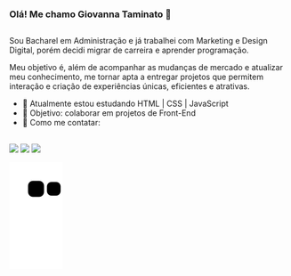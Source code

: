 ### Olá! Me chamo Giovanna Taminato 👋

##

Sou Bacharel em Administração e já trabalhei com Marketing e Design Digital, porém decidi migrar de carreira e aprender programação.

Meu objetivo é, além de acompanhar as mudanças de mercado e atualizar meu conhecimento, me tornar apta a entregar projetos que permitem interação e criação de experiências únicas, eficientes e atrativas.

- 🌸 Atualmente estou estudando HTML | CSS | JavaScript
- 💮 Objetivo: colaborar em projetos de Front-End
- 🌺 Como me contatar:

##

<div> 

  <a href="https://www.instagram.com/giovannataminato/" target="_blank"><img src="https://img.shields.io/badge/-Instagram-%23E4405F?style=for-the-badge&logo=instagram&logoColor=white" target="_blank"></a>
  <a href="https://www.linkedin.com/in/giovanna-taminato/" target="_blank"><img src="https://img.shields.io/badge/-LinkedIn-%230077B5?style=for-the-badge&logo=linkedin&logoColor=white" target="_blank"></a>
  <a href="https://medium.com/@gitaminato" target="_blank"><img src="https://img.shields.io/badge/Medium-12100E?style=for-the-badge&logo=medium&logoColor=white" target="_blank"></a> 
    
</div>

![Snake animation](https://github.com/gitaminato/gitaminato/blob/output/github-contribution-grid-snake.svg)

<!--
**gitaminato/gitaminato** is a ✨ _special_ ✨ repository because its `README.md` (this file) appears on your GitHub profile.

Here are some ideas to get you started:

- 🔭 I’m currently working on ...
- 🌱 I’m currently learning ...
- 👯 I’m looking to collaborate on ...
- 🤔 I’m looking for help with ...
- 💬 Ask me about ...
- 📫 How to reach me: ...
- 😄 Pronouns: ...
- ⚡ Fun fact: ...
-->
